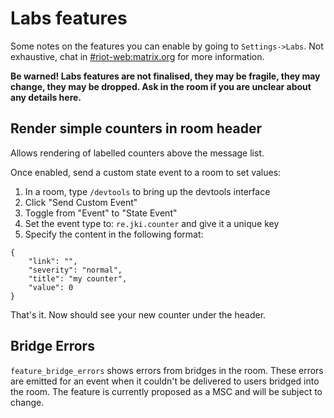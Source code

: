 # Labs features

Some notes on the features you can enable by going to `Settings->Labs`. Not exhaustive, chat in
[#riot-web:matrix.org] for more information.

**Be warned! Labs features are not finalised, they may be fragile, they may change, they may be
dropped. Ask in the room if you are unclear about any details here.**

## Render simple counters in room header

Allows rendering of labelled counters above the message list.

Once enabled, send a custom state event to a room to set values:

1. In a room, type `/devtools` to bring up the devtools interface
2. Click "Send Custom Event"
3. Toggle from "Event" to "State Event"
4. Set the event type to: `re.jki.counter` and give it a unique key
5. Specify the content in the following format:

```
{
    "link": "",
    "severity": "normal",
    "title": "my counter",
    "value": 0
}
```

That's it. Now should see your new counter under the header.

## Bridge Errors

`feature_bridge_errors` shows errors from bridges in the room. These errors
are emitted for an event when it couldn't be delivered to users bridged into
the room. The feature is currently proposed as a MSC and will be subject to
change.

[#riot-web:matrix.org]: https://matrix.to/#/#riot-web:matrix.org
